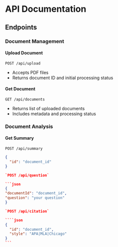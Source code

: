 # API Documentation

## Endpoints

### Document Management

#### Upload Document

`POST /api/upload`

- Accepts PDF files
- Returns document ID and initial processing status

#### Get Document

`GET /api/documents`

- Returns list of uploaded documents
- Includes metadata and processing status

### Document Analysis

#### Get Summary

`POST /api/summary`

`````json
{
  "id": "document_id"
}

`POST /api/question`

```json
{
"documentId": "document_id",
"question": "your question"
}

`POST /api/citation`

````json
{
  "id": "document_id",
  "style": "APA|MLA|Chicago"
}
```


`````
